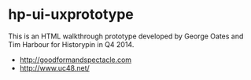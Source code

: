 hp-ui-uxprototype
=================
This is an HTML walkthrough prototype developed by George Oates and Tim Harbour for Historypin in Q4 2014. 

* http://goodformandspectacle.com
* http://www.uc48.net/

